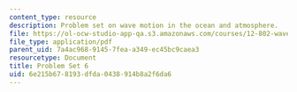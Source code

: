 ```yaml
---
content_type: resource
description: Problem set on wave motion in the ocean and atmosphere.
file: https://ol-ocw-studio-app-qa.s3.amazonaws.com/courses/12-802-wave-motion-in-the-ocean-and-the-atmosphere-spring-2008/6e215b678193dfda0438914b8a2f6da6_MIT12_802S08_pset06.pdf
file_type: application/pdf
parent_uid: 7a4ac968-9145-7fea-a349-ec45bc9caea3
resourcetype: Document
title: Problem Set 6
uid: 6e215b67-8193-dfda-0438-914b8a2f6da6
---
```

